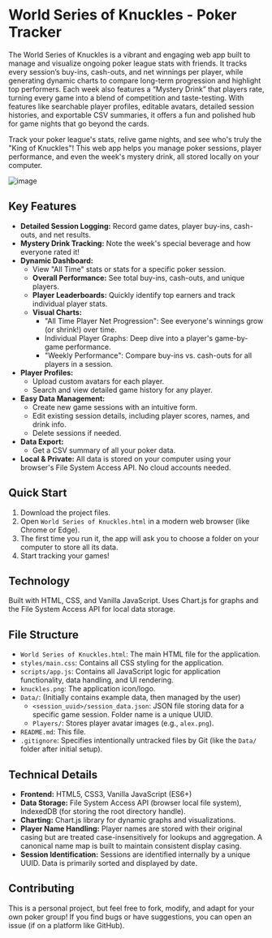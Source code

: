 # World Series of Knuckles - Poker Tracker

The World Series of Knuckles is a vibrant and engaging web app built to manage and visualize ongoing poker league stats with friends. It tracks every session’s buy-ins, cash-outs, and net winnings per player, while generating dynamic charts to compare long-term progression and highlight top performers. Each week also features a “Mystery Drink” that players rate, turning every game into a blend of competition and taste-testing. With features like searchable player profiles, editable avatars, detailed session histories, and exportable CSV summaries, it offers a fun and polished hub for game nights that go beyond the cards.

Track your poker league's stats, relive game nights, and see who's truly the "King of Knuckles"! This web app helps you manage poker sessions, player performance, and even the week's mystery drink, all stored locally on your computer.

![image](https://github.com/user-attachments/assets/16e90775-2123-4b8e-9eda-89f945684fea)

## Key Features

* **Detailed Session Logging:** Record game dates, player buy-ins, cash-outs, and net results.
* **Mystery Drink Tracking:** Note the week's special beverage and how everyone rated it!
* **Dynamic Dashboard:**
  * View "All Time" stats or stats for a specific poker session.
  * **Overall Performance:** See total buy-ins, cash-outs, and unique players.
  * **Player Leaderboards:** Quickly identify top earners and track individual player stats.
  * **Visual Charts:**
    * "All Time Player Net Progression": See everyone's winnings grow (or shrink!) over time.
    * Individual Player Graphs: Deep dive into a player's game-by-game performance.
    * "Weekly Performance": Compare buy-ins vs. cash-outs for all players in a session.
* **Player Profiles:**
  * Upload custom avatars for each player.
  * Search and view detailed game history for any player.
* **Easy Data Management:**
  * Create new game sessions with an intuitive form.
  * Edit existing session details, including player scores, names, and drink info.
  * Delete sessions if needed.
* **Data Export:**
  * Get a CSV summary of all your poker data.
* **Local & Private:** All data is stored on your computer using your browser's File System Access API. No cloud accounts needed.

## Quick Start

1. Download the project files.
2. Open `World Series of Knuckles.html` in a modern web browser (like Chrome or Edge).
3. The first time you run it, the app will ask you to choose a folder on your computer to store all its data.
4. Start tracking your games!

## Technology

Built with HTML, CSS, and Vanilla JavaScript. Uses Chart.js for graphs and the File System Access API for local data storage.

## File Structure

* `World Series of Knuckles.html`: The main HTML file for the application.
* `styles/main.css`: Contains all CSS styling for the application.
* `scripts/app.js`: Contains all JavaScript logic for application functionality, data handling, and UI rendering.
* `knuckles.png`: The application icon/logo.
* `Data/`: (Initially contains example data, then managed by the user)
  * `<session_uuid>/session_data.json`: JSON file storing data for a specific game session. Folder name is a unique UUID.
  * `Players/`: Stores player avatar images (e.g., `alex.png`).
* `README.md`: This file.
* `.gitignore`: Specifies intentionally untracked files by Git (like the `Data/` folder after initial setup).

## Technical Details

* **Frontend:** HTML5, CSS3, Vanilla JavaScript (ES6+)
* **Data Storage:** File System Access API (browser local file system), IndexedDB (for storing the root directory handle).
* **Charting:** Chart.js library for dynamic graphs and visualizations.
* **Player Name Handling:** Player names are stored with their original casing but are treated case-insensitively for lookups and aggregation. A canonical name map is built to maintain consistent display casing.
* **Session Identification:** Sessions are identified internally by a unique UUID. Data is primarily sorted and displayed by date.

## Contributing

This is a personal project, but feel free to fork, modify, and adapt for your own poker group!
If you find bugs or have suggestions, you can open an issue (if on a platform like GitHub).
